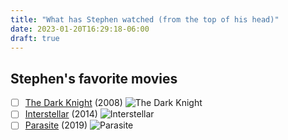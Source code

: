 ```yaml
---
title: "What has Stephen watched (from the top of his head)"
date: 2023-01-20T16:29:18-06:00
draft: true
---
```

## Stephen's favorite movies


- [ ] [The Dark Knight](https://www.imdb.com/title/tt0468569/) (2008)
 ![The Dark Knight](https://www.themoviedb.org/t/p/w220_and_h330_face/qJ2tW6WMUDux911r6m7haRef0WH.jpg)
- [ ] [Interstellar](https://www.imdb.com/title/tt0816692/) (2014)
 ![Interstellar](https://www.themoviedb.org/t/p/w220_and_h330_face/gEU2QniE6E77NI6lCU6MxlNBvIx.jpg)
- [ ] [Parasite](https://www.imdb.com/title/tt6751668/) (2019)
 ![Parasite](https://www.themoviedb.org/t/p/w220_and_h330_face/7IiTTgloJzvGI1TAYymCfbfl3vT.jpg)
